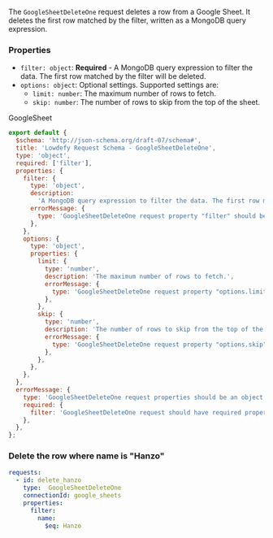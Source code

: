 <TITLE>
GoogleSheetDeleteOne
</TITLE>

<DESCRIPTION>

The `GoogleSheetDeleteOne` request deletes a row from a Google Sheet. It deletes the first row matched by the filter, written as a MongoDB query expression.

### Properties

- `filter: object`: __Required__ - A MongoDB query expression to filter the data. The first row matched by the filter will be deleted.
- `options: object`: Optional settings. Supported settings are:
  - `limit: number`: The maximum number of rows to fetch.
  - `skip: number`: The number of rows to skip from the top of the sheet.

</DESCRIPTION>

<CONNECTION>
GoogleSheet
</CONNECTION>

<SCHEMA>

```js
export default {
  $schema: 'http://json-schema.org/draft-07/schema#',
  title: 'Lowdefy Request Schema - GoogleSheetDeleteOne',
  type: 'object',
  required: ['filter'],
  properties: {
    filter: {
      type: 'object',
      description:
        'A MongoDB query expression to filter the data. The first row matched by the filter will be deleted.',
      errorMessage: {
        type: 'GoogleSheetDeleteOne request property "filter" should be an object.',
      },
    },
    options: {
      type: 'object',
      properties: {
        limit: {
          type: 'number',
          description: 'The maximum number of rows to fetch.',
          errorMessage: {
            type: 'GoogleSheetDeleteOne request property "options.limit" should be a number.',
          },
        },
        skip: {
          type: 'number',
          description: 'The number of rows to skip from the top of the sheet.',
          errorMessage: {
            type: 'GoogleSheetDeleteOne request property "options.skip" should be a number.',
          },
        },
      },
    },
  },
  errorMessage: {
    type: 'GoogleSheetDeleteOne request properties should be an object.',
    required: {
      filter: 'GoogleSheetDeleteOne request should have required property "filter".',
    },
  },
};
```

</SCHEMA>

<EXAMPLES>

### Delete the row where name is "Hanzo"

```yaml
requests:
  - id: delete_hanzo
    type:  GoogleSheetDeleteOne
    connectionId: google_sheets
    properties:
      filter:
        name:
          $eq: Hanzo
```

</EXAMPLES>
